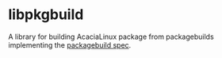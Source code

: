 # libpkgbuild
A library for building AcaciaLinux package from packagebuilds implementing the [packagebuild spec](https://wiki.acacialinux.org/pkgbuild).
